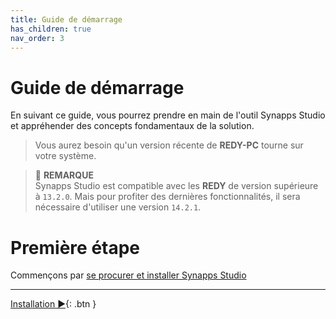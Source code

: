 ```yaml
---
title: Guide de démarrage
has_children: true
nav_order: 3
---
```


# Guide de démarrage

En suivant ce guide, vous pourrez prendre en main de l'outil Synapps Studio et appréhender des concepts fondamentaux de la solution.

> Vous aurez besoin qu'un version récente de **REDY-PC** tourne sur votre système.

> 📌 **REMARQUE**<br>
> Synapps Studio est compatible avec les **REDY** de version supérieure à `13.2.0`. Mais pour profiter des dernières fonctionnalités, il sera nécessaire d'utiliser une version `14.2.1`.

# Première étape
Commençons par [se procurer et installer Synapps Studio](./install)


--------------

[Installation ▶](./install){: .btn }
